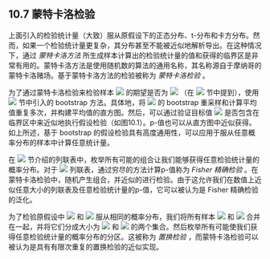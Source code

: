 ## 10.7 蒙特卡洛检验

上面引入的检验统计量（大致）服从原假设下的正态分布、t-分布和卡方分布。然而，如果一个检验统计量更复杂，其分布甚至不能被近似地解析导出。在这种情况下，通过 *蒙特卡洛方法* 所生成样本计算出的检验统计量的值和获得的临界区是非常有用的。蒙特卡洛方法是使用随机数的算法的通用名称，其名称源自于摩纳哥的蒙特卡洛赌场。基于蒙特卡洛方法的检验被称为 *蒙特卡洛检验* 。

为了通过蒙特卡洛检验来检验样本 <img src="http://latex.codecogs.com/gif.latex?\mathfrak{D}=\left\{x_1,\ldots,x_n\right\}" style="border:none;"> 的期望是否为 <img src="http://latex.codecogs.com/gif.latex?\mu" style="border:none;"> （在 <img src="http://latex.codecogs.com/gif.latex?10.2" style="border:none;"> 节中提到），使用 <img src="http://latex.codecogs.com/gif.latex?9.3.2" style="border:none;"> 节中引入的 bootstrap 方法。具体地，将 <img src="http://latex.codecogs.com/gif.latex?\mathfrak{D}=\left\{x_1,\ldots,x_n\right\}" style="border:none;"> 的 bootstrap 重采样和计算平均值重复多次，并构建平均值的直方图。然后，可以通过验证目标值 <img src="http://latex.codecogs.com/gif.latex?\mu" style="border:none;"> 是否包含在临界区中来近似地执行假设检验（如图10.1）。p-值也可以从直方图中近似获得。如上所述，基于 bootstrap 的假设检验具有高度通用性，可以应用于服从任意概率分布的样本中计算任意统计量。

在 <img src="http://latex.codecogs.com/gif.latex?10.4" style="border:none;"> 节介绍的列联表中，枚举所有可能的组合让我们能够获得任意检验统计量的概率分布。对于 <img src="http://latex.codecogs.com/gif.latex?2\times2" style="border:none;"> 列联表，通过穷尽的方法计算p-值称为 *Fisher 精确检验* 。在蒙特卡洛检验中，随机产生组合，并近似的进行检验。由于这允许我们在数值上近似任意大小的列联表及任意检验统计量的p-值，它可以被认为是 Fisher 精确检验的泛化。

为了检验原假设中 <img src="http://latex.codecogs.com/gif.latex?\mathfrak{D}=\left\{x_1,\ldots,x_n\right\}" style="border:none;"> 和 <img src="http://latex.codecogs.com/gif.latex?\mathfrak{{D}'}=\left\{{x}'_1,\ldots,{x}'_{{n}'}\right\}" style="border:none;"> 服从相同的概率分布，我们将所有样本 <img src="http://latex.codecogs.com/gif.latex?x_1,\ldots,x_n" style="border:none;"> 和 <img src="http://latex.codecogs.com/gif.latex?{x}'_1,\ldots,{x}'_{{n}'}" style="border:none;"> 合并在一起，并将它们分成大小为 <img src="http://latex.codecogs.com/gif.latex?n" style="border:none;"> 和 <img src="http://latex.codecogs.com/gif.latex?{n}'" style="border:none;"> 的两个集合。然后枚举所有可能使我们获得任意检验统计量的概率分布的分区。这被称为 *置换检验* ，而蒙特卡洛检验可以被认为是具有有限次重复的置换检验的近似实现。
